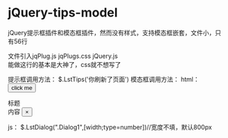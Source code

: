 # jQuery-tips-model
jQuery提示框插件和模态框插件，然而没有样式，支持模态框嵌套，文件小，只有56行

文件引入jqPlug.js jqPlugs.css jQuery.js   
能做这行的基本是大神了，css就不想写了

提示框调用方法：
$.LstTips('你刷新了页面')
模态框调用方法：
html：
<button class="dialog_btn">click me</button>
<div class="Dialog" dialog="false"><!--需写明dialog="false"-->
	<div>
		<div class="dialogTitle"><!--header 需要有class='dialogTitle'-->
			标题
		</div>
		<div class="dialogBody yourStyle"><!--body 需要有class='dialogBody'-->
			内容	
			<button dialog-toggle>×</button><!--任意元素（除了div）关闭只要加属性就好了-->
		</div>
    	</div>
</div>

js：
	$.LstDialog(".Dialog1",[width;type=number])//宽度不填，默认800px
